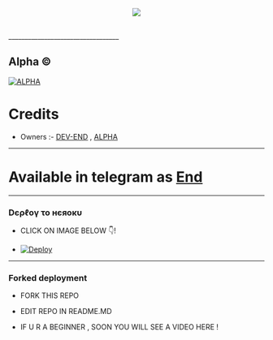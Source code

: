 
<p align="center">
  <img src="https://readme-typing-svg.herokuapp.com?color=00FFFF&width=420&lines=Repo+is+Alive+and+working%F0%9F%98%98;checked+on+May+17th%E2%9D%A4%EF%B8%8F">
</p> 
<br>
__________________________________

## Alpha ©

  [![ALPHA](https://user-images.githubusercontent.com/101687704/166145466-4d238fb8-552d-4a6a-9364-4f9e07876f7d.jpeg)](https://t.me/NotReallyAlpha)

# Credits
 
* Owners :- [DEV-END](https://t.me/iTz_DEv_xD) , [ALPHA](https://t.me/NotReallyAlpha)

-------------

# Available in telegram as [End](https://t.me/EndStringBot)

_____________

<h3> Dєρℓογ το нєяοκυ </h3>

- CLICK ON IMAGE BELOW 👇! 

- [![Deploy](https://te.legra.ph/file/036a953de0ad5669ed6e4.jpg)](https://heroku.com/deploy?template=https://github.com/theend-alpha/EndGroupBot.git)

------------

<h3> Forked deployment </h3>

- FORK THIS REPO

- EDIT REPO IN README.MD 

- IF U R A BEGINNER , SOON YOU WILL SEE A VIDEO HERE !

